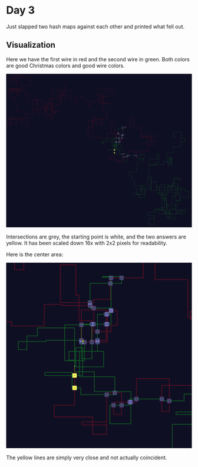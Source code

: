 # Day 3

Just slapped two hash maps against each other and printed what fell out.

## Visualization

Here we have the first wire in red and the second wire in green. Both colors are good Christmas colors and good wire colors.

![day 3 wires](day03wires.png)

Intersections are grey, the starting point is white, and the two answers are yellow. It has been scaled down 16x with 2x2 pixels for readability.

Here is the center area:

![day 3 wires detail](day03wires_detail.png)

The yellow lines are simply very close and not actually coincident.
